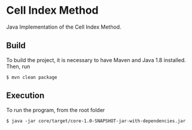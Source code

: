 # Cell Index Method
Java Implementation of the Cell Index Method.
## Build
To build the project, it is necessary to have Maven and Java 1.8 installed.
Then, run

    $ mvn clean package
    
## Execution
To run the program, from the root folder

    $ java -jar core/target/core-1.0-SNAPSHOT-jar-with-dependencies.jar
